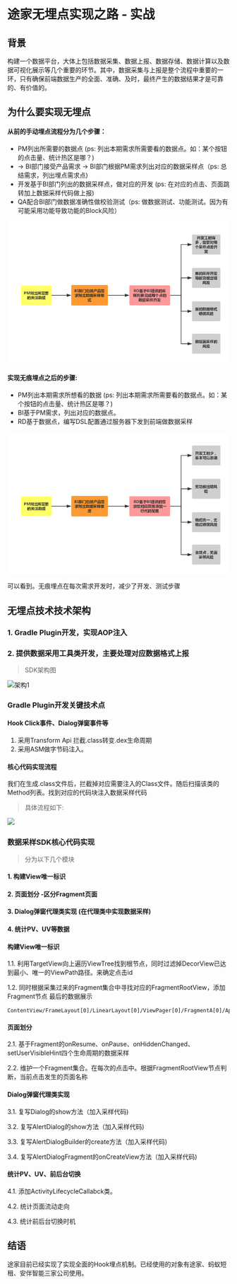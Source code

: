 # 途家无埋点实现之路 - 实战

## 背景
构建一个数据平台，大体上包括数据采集、数据上报、数据存储、数据计算以及数据可视化展示等几个重要的环节。其中，数据采集与上报是整个流程中重要的一环，只有确保前端数据生产的全面、准确、及时，最终产生的数据结果才是可靠的、有价值的。

## 为什么要实现无埋点
#### 从前的手动埋点流程分为几个步骤：
* PM列出所需要的数据点 (ps: 列出本期需求所需要看的数据点。如：某个按钮的点击量、统计热区是哪？)
*  -> BI部门接受产品需求 -> BI部门根据PM需求列出对应的数据采样点（ps: 总结需求，列出埋点需求点)
* 开发基于BI部门列出的数据采样点，做对应的开发 (ps: 在对应的点击、页面跳转加上数据采样代码做上报)
* QA配合BI部门做数据准确性做校验测试（ps: 做数据测试、功能测试。因为有可能采用功能导致功能的Block风险）

![流程1](https://github.com/dengluoy/PicassoUtils/blob/master/flow.jpg?raw=true)

#### 实现无痕埋点之后的步骤:
* PM列出本期需求所想看的数据 (ps: 列出本期需求所需要看的数据点。如：某个按钮的点击量、统计热区是哪？)
* BI基于PM需求，列出对应的数据点。
* RD基于数据点，编写DSL配置通过服务器下发到前端做数据采样

![流程12](https://github.com/dengluoy/PicassoUtils/blob/master/flow2.jpg?raw=true)

可以看到。无痕埋点在每次需求开发时，减少了开发、测试步骤

## 无埋点技术技术架构
### 1. Gradle Plugin开发，实现AOP注入
### 2. 提供数据采用工具类开发，主要处理对应数据格式上报

> SDK架构图

![架构1](https://github.com/dengluoy/PicassoUtils/blob/master/framework.jpg?raw=true)

### Gradle Plugin开发关键技术点
#### Hook Click事件、Dialog弹窗事件等
1. 采用Transform Api 拦截.class转变.dex生命周期
2. 采用ASM做字节码注入。

#### 核心代码实现流程
我们在生成.class文件后，拦截掉对应需要注入的Class文件。随后扫描该类的Method列表。找到对应的代码块注入数据采样代码
> 具体流程如下:

![](https://github.com/dengluoy/PicassoUtils/blob/master/flow3.jpg?raw=true)

### 数据采样SDK核心代码实现
> 分为以下几个模块

#### 1. 构建View唯一标识
#### 2. 页面划分 -区分Fragment页面
#### 3. Dialog弹窗代理类实现 (在代理类中实现数据采样)
#### 4. 统计PV、UV等数据

#### 构建View唯一标识
1.1. 利用TargetView向上遍历ViewTree找到根节点，同时过滤掉DecorView已达到最小、唯一的ViewPath路径。来确定点击id

1.2. 同时根据采集过来的Fragment集合中寻找对应的FragmentRootView，添加Fragment节点
最后的数据展示

```
ContentView/FrameLayout[0]/LinearLayout[0]/ViewPager[0]/FragmentA[0]/AppCompatButton[0]
```

#### 页面划分

2.1. 基于Fragment的onResume、onPause、onHiddenChanged、setUserVisibleHint四个生命周期的数据采样

2.2. 维护一个Fragment集合。在每次的点击中。根据FragmentRootView节点判断，当前点击发生的页面名称

#### Dialog弹窗代理类实现

3.1. 复写Dialog的show方法（加入采样代码)

3.2. 复写AlertDialog的show方法（加入采样代码)

3.3. 复写AlertDialogBuilder的create方法（加入采样代码)

3.4. 复写AlertDialogFragment的onCreateView方法（加入采样代码)

#### 统计PV、UV、前后台切换
4.1. 添加ActivityLifecycleCallabck类。

4.2. 统计页面流动走向

4.3. 统计前后台切换时机


## 结语
途家目前已经实现了实现全面的Hook埋点机制。已经使用的对象有途家、蚂蚁短租、安伴智能三家公司使用。
